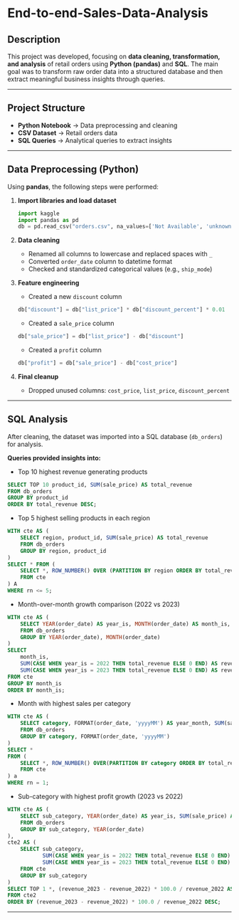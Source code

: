 # End-to-end-Sales-Data-Analysis

## Description

This project was developed, focusing on **data cleaning, transformation, and analysis** of retail orders using **Python (pandas)** and **SQL**.
The main goal was to transform raw order data into a structured database and then extract meaningful business insights through queries.

---

## Project Structure

- **Python Notebook** → Data preprocessing and cleaning
- **CSV Dataset** → Retail orders data
- **SQL Queries** → Analytical queries to extract insights

---

## Data Preprocessing (Python)

Using **pandas**, the following steps were performed:

1. **Import libraries and load dataset**

   ```python
   import kaggle
   import pandas as pd
   db = pd.read_csv("orders.csv", na_values=['Not Available', 'unknown'])
   ```

2. **Data cleaning**
   - Renamed all columns to lowercase and replaced spaces with `_`
   - Converted `order_date` column to datetime format
   - Checked and standardized categorical values (e.g., `ship_mode`)

3. **Feature engineering**
   - Created a new `discount` column

    ```python
   db["discount"] = db["list_price"] * db["discount_percent"] * 0.01
    ```
   - Created a `sale_price` column

   ```python
   db["sale_price"] = db["list_price"] - db["discount"]
    ```
   - Created a `profit` column

   ```python
   db["profit"] = db["sale_price"] - db["cost_price"]
    ```

4. **Final cleanup**
   - Dropped unused columns: `cost_price`, `list_price`, `discount_percent`

---

## SQL Analysis

After cleaning, the dataset was imported into a SQL database (`db_orders`) for analysis.

**Queries provided insights into:**

- Top 10 highest revenue generating products

```SQL
SELECT TOP 10 product_id, SUM(sale_price) AS total_revenue
FROM db_orders
GROUP BY product_id
ORDER BY total_revenue DESC;
```

- Top 5 highest selling products in each region

```SQL
WITH cte AS (
    SELECT region, product_id, SUM(sale_price) AS total_revenue
    FROM db_orders
    GROUP BY region, product_id
)
SELECT * FROM (
    SELECT *, ROW_NUMBER() OVER (PARTITION BY region ORDER BY total_revenue DESC) AS rn
    FROM cte
) A
WHERE rn <= 5;
```

- Month-over-month growth comparison (2022 vs 2023)

```SQL
WITH cte AS (
    SELECT YEAR(order_date) AS year_is, MONTH(order_date) AS month_is, SUM(sale_price) AS total_revenue
    FROM db_orders
    GROUP BY YEAR(order_date), MONTH(order_date)
)
SELECT
    month_is,
    SUM(CASE WHEN year_is = 2022 THEN total_revenue ELSE 0 END) AS revenue_2022,
    SUM(CASE WHEN year_is = 2023 THEN total_revenue ELSE 0 END) AS revenue_2023
FROM cte
GROUP BY month_is
ORDER BY month_is;
```


- Month with highest sales per category

```SQL
WITH cte AS (
    SELECT category, FORMAT(order_date, 'yyyyMM') AS year_month, SUM(sale_price) AS total_revenue
    FROM db_orders
    GROUP BY category, FORMAT(order_date, 'yyyyMM')
)
SELECT *
FROM (
    SELECT *, ROW_NUMBER() OVER(PARTITION BY category ORDER BY total_revenue DESC) AS rn
    FROM cte
) a
WHERE rn = 1;
```

- Sub-category with highest profit growth (2023 vs 2022)

```SQL
WITH cte AS (
    SELECT sub_category, YEAR(order_date) AS year_is, SUM(sale_price) AS total_revenue
    FROM db_orders
    GROUP BY sub_category, YEAR(order_date)
),
cte2 AS (
    SELECT sub_category,
           SUM(CASE WHEN year_is = 2022 THEN total_revenue ELSE 0 END) AS revenue_2022,
           SUM(CASE WHEN year_is = 2023 THEN total_revenue ELSE 0 END) AS revenue_2023
    FROM cte
    GROUP BY sub_category
)
SELECT TOP 1 *, (revenue_2023 - revenue_2022) * 100.0 / revenue_2022 AS percentage_growth
FROM cte2
ORDER BY (revenue_2023 - revenue_2022) * 100.0 / revenue_2022 DESC;
```
---
